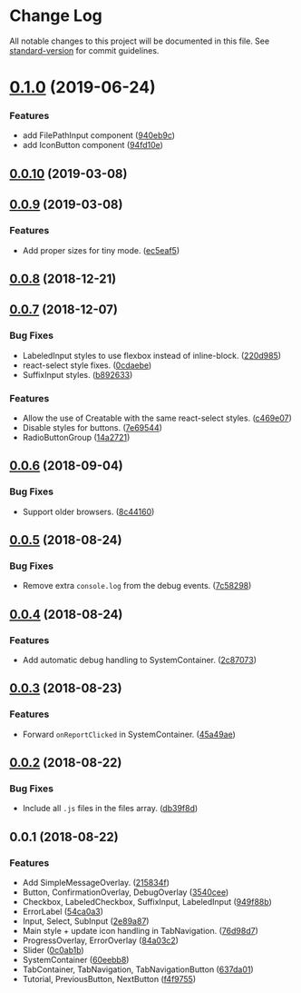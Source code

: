 # Change Log

All notable changes to this project will be documented in this file. See [standard-version](https://github.com/conventional-changelog/standard-version) for commit guidelines.

<a name="0.1.0"></a>
# [0.1.0](https://github.com/sammarks/react-cep/compare/v0.0.10...v0.1.0) (2019-06-24)


### Features

* add FilePathInput component ([940eb9c](https://github.com/sammarks/react-cep/commit/940eb9c))
* add IconButton component ([94fd10e](https://github.com/sammarks/react-cep/commit/94fd10e))



<a name="0.0.10"></a>
## [0.0.10](https://github.com/sammarks/react-cep/compare/v0.0.9...v0.0.10) (2019-03-08)



<a name="0.0.9"></a>
## [0.0.9](https://github.com/sammarks/react-cep/compare/v0.0.8...v0.0.9) (2019-03-08)


### Features

* Add proper sizes for tiny mode. ([ec5eaf5](https://github.com/sammarks/react-cep/commit/ec5eaf5))



<a name="0.0.8"></a>
## [0.0.8](https://github.com/sammarks/react-cep/compare/v0.0.7...v0.0.8) (2018-12-21)



<a name="0.0.7"></a>
## [0.0.7](https://github.com/sammarks/react-cep/compare/v0.0.6...v0.0.7) (2018-12-07)


### Bug Fixes

* LabeledInput styles to use flexbox instead of inline-block. ([220d985](https://github.com/sammarks/react-cep/commit/220d985))
* react-select style fixes. ([0cdaebe](https://github.com/sammarks/react-cep/commit/0cdaebe))
* SuffixInput styles. ([b892633](https://github.com/sammarks/react-cep/commit/b892633))


### Features

* Allow the use of Creatable with the same react-select styles. ([c469e07](https://github.com/sammarks/react-cep/commit/c469e07))
* Disable styles for buttons. ([7e69544](https://github.com/sammarks/react-cep/commit/7e69544))
* RadioButtonGroup ([14a2721](https://github.com/sammarks/react-cep/commit/14a2721))



<a name="0.0.6"></a>
## [0.0.6](https://github.com/sammarks/react-cep/compare/v0.0.5...v0.0.6) (2018-09-04)


### Bug Fixes

* Support older browsers. ([8c44160](https://github.com/sammarks/react-cep/commit/8c44160))



<a name="0.0.5"></a>
## [0.0.5](https://github.com/sammarks/react-cep/compare/v0.0.4...v0.0.5) (2018-08-24)


### Bug Fixes

* Remove extra `console.log` from the debug events. ([7c58298](https://github.com/sammarks/react-cep/commit/7c58298))



<a name="0.0.4"></a>
## [0.0.4](https://github.com/sammarks/react-cep/compare/v0.0.3...v0.0.4) (2018-08-24)


### Features

* Add automatic debug handling to SystemContainer. ([2c87073](https://github.com/sammarks/react-cep/commit/2c87073))



<a name="0.0.3"></a>
## [0.0.3](https://github.com/sammarks/react-cep/compare/v0.0.2...v0.0.3) (2018-08-23)


### Features

* Forward `onReportClicked` in SystemContainer. ([45a49ae](https://github.com/sammarks/react-cep/commit/45a49ae))



<a name="0.0.2"></a>
## [0.0.2](https://github.com/sammarks/react-cep/compare/v0.0.1...v0.0.2) (2018-08-22)


### Bug Fixes

* Include all `.js` files in the files array. ([db39f8d](https://github.com/sammarks/react-cep/commit/db39f8d))



<a name="0.0.1"></a>
## 0.0.1 (2018-08-22)


### Features

* Add SimpleMessageOverlay. ([215834f](https://github.com/sammarks/react-cep/commit/215834f))
* Button, ConfirmationOverlay, DebugOverlay ([3540cee](https://github.com/sammarks/react-cep/commit/3540cee))
* Checkbox, LabeledCheckbox, SuffixInput, LabeledInput ([949f88b](https://github.com/sammarks/react-cep/commit/949f88b))
* ErrorLabel ([54ca0a3](https://github.com/sammarks/react-cep/commit/54ca0a3))
* Input, Select, SubInput ([2e89a87](https://github.com/sammarks/react-cep/commit/2e89a87))
* Main style + update icon handling in TabNavigation. ([76d98d7](https://github.com/sammarks/react-cep/commit/76d98d7))
* ProgressOverlay, ErrorOverlay ([84a03c2](https://github.com/sammarks/react-cep/commit/84a03c2))
* Slider ([0c0ab1b](https://github.com/sammarks/react-cep/commit/0c0ab1b))
* SystemContainer ([60eebb8](https://github.com/sammarks/react-cep/commit/60eebb8))
* TabContainer, TabNavigation, TabNavigationButton ([637da01](https://github.com/sammarks/react-cep/commit/637da01))
* Tutorial, PreviousButton, NextButton ([f4f9755](https://github.com/sammarks/react-cep/commit/f4f9755))
